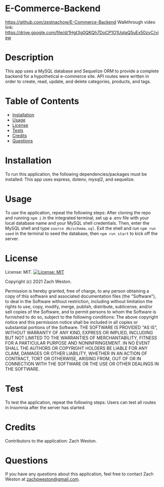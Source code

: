 # E-Commerce-Backend
https://github.com/zestnachow/E-Commerce-Backend
Walkthrough video link: https://drive.google.com/file/d/1Hgt3g0QKQh7DoCP1O1UqIaQ5uEx50zvC/view
# Description
This app uses a MySQL database and Sequelize ORM to provide a complete backend for a hypothetical e-commerce site. API routes were written in order to create, read, update, and delete categories, products, and tags.
# Table of Contents
* [Installation](#installation)
* [Usage](#usage)
* [License](#license)
* [Tests](#test)
* [Credits](#credits)
* [Questions](#questions)
# Installation
To run this application, the following dependencies/packages must be installed: This app uses express, dotenv, mysql2, and sequelize.
# Usage
To use the application, repeat the following steps: After cloning the repo and running `npm i` in the integrated terminal, set up a .env file with your local database name and your MySQL shell credentials. Then, enter the MySQL shell and type `source db/schema.sql`. Exit the shell and run `npm run seed` in the terminal to seed the database, then `npm run start` to kick off the server.
# License
License: MIT.
[![License: MIT](https://img.shields.io/badge/License-MIT-yellow.svg)](https://opensource.org/licenses/MIT)

Copyright (c) 2021 Zach Weston.

Permission is hereby granted, free of charge, to any person obtaining a copy of this software and associated documentation files (the "Software"), to deal in the Software without restriction, including without limitation the rights to use, copy, modify, merge, publish, distribute, sublicense, and/or sell copies of the Software, and to permit persons to whom the Software is furnished to do so, subject to the following conditions: The above copyright notice and this permission notice shall be included in all copies or substantial portions of the Software. THE SOFTWARE IS PROVIDED "AS IS", WITHOUT WARRANTY OF ANY KIND, EXPRESS OR IMPLIED, INCLUDING BUT NOT LIMITED TO THE WARRANTIES OF MERCHANTABILITY, FITNESS FOR A PARTICULAR PURPOSE AND NONINFRINGEMENT. IN NO EVENT SHALL THE AUTHORS OR COPYRIGHT HOLDERS BE LIABLE FOR ANY CLAIM, DAMAGES OR OTHER LIABILITY, WHETHER IN AN ACTION OF CONTRACT, TORT OR OTHERWISE, ARISING FROM, OUT OF OR IN CONNECTION WITH THE SOFTWARE OR THE USE OR OTHER DEALINGS IN THE SOFTWARE.

# Test
To test the application, repeat the following steps: Users can test all routes in Insomnia after the server has started.
# Credits
Contributors to the application: Zach Weston.
# Questions
If you have any questions about this application, feel free to contact Zach Weston at zachpweston@gmail.com.
